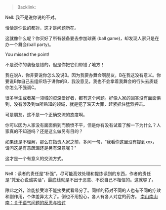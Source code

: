 > Backlink: 

Nell: 我不是说你说的不对。

恰恰是你说的都对，这才是问题所在。

这就像什么呢？你买好了所有装备要去参加球赛 (ball game)，却发现人家只是在办一个舞会(ball party)。

You missed the point!

不是说你的装备是错的，但是你把它们带错了地方！

我在说A，你非要说你怎么没说B。因为我要办舞会啊朋友，B在我这没有意义。你要说B你自己去组织场子讲你的B，我没意见，我也不会拿着我舞会的行头去质疑你怎么不强调C。

很多学生或者某一领域的资深爱好者，都有这个问题。好像人家的回答没有面面俱到，没有涉及到ta所熟知的领域，就是犯了滛天大罪，赶紧抓住猛烈抨击。

可是朋友，这不是一个正确交流的态度啊。

你可以因为人家没有面面俱到而愤愤不平，但是你有没有试着了解一下为什么？人家真的不知道吗？还是这么做另有目的？

如果还是不理解，那么在指责人家之前，多问一句，“我看你这里没有提到xxx，请问这是有意疏漏还是另有深意呢？"

这才是一个有意义的交流方式。

---

Nell：读者的责任是“补强”，尽可能高效处理和提炼读到的东西，作者的责任是“凭爱心说诚实话”，最底线就是不出于恶意、不说自己不相信的。这就够了。

除此之外，谁能接受谁不能接受就看缘分了。同样的药对不同的人也有不同的疗效和副作用，个体差异太大了。倒也不用担心，各人有各人对症的药方。 [南山南山南：关于语气问题的反思与检讨](https://zhuanlan.zhihu.com/p/623993580)
